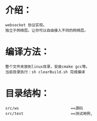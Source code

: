# 介绍：
	websocket 协议实现。
	独立于网络层。让你可以自由接入不同的网络层。
	
# 编译方法：
	整个文件夹放到linux目录，安装cmake gcc等。
	当前目录执行：sh clearBuild.sh 完成编译


# 目录结构：
	src/ws						 ==源码
	src/test					 ==测试用例, 
	
	



